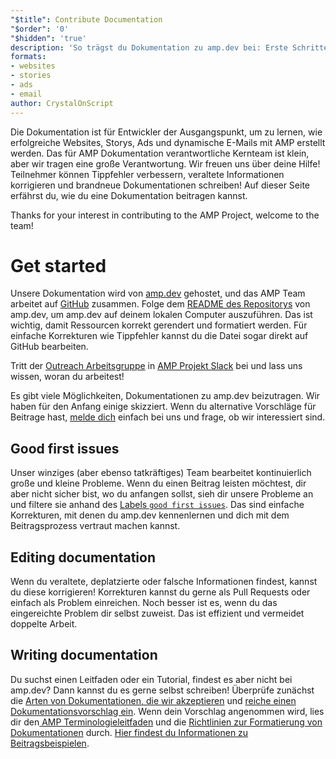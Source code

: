 ```yaml
---
"$title": Contribute Documentation
"$order": '0'
"$hidden": 'true'
description: 'So trägst du Dokumentation zu amp.dev bei: Erste Schritte'
formats:
- websites
- stories
- ads
- email
author: CrystalOnScript
---
```


Die Dokumentation ist für Entwickler der Ausgangspunkt, um zu lernen, wie erfolgreiche Websites, Storys, Ads und dynamische E-Mails mit AMP erstellt werden. Das für AMP Dokumentation verantwortliche Kernteam ist klein, aber wir tragen eine große Verantwortung. Wir freuen uns über deine Hilfe! Teilnehmer können Tippfehler verbessern, veraltete Informationen korrigieren und brandneue Dokumentationen schreiben! Auf dieser Seite erfährst du, wie du eine Dokumentation beitragen kannst.

Thanks for your interest in contributing to the AMP Project, welcome to the team!

# Get started

Unsere Dokumentation wird von [amp.dev](https://amp.dev/) gehostet, und das AMP Team arbeitet auf [GitHub](https://github.com/ampproject) zusammen. Folge dem [README des Repositorys](https://github.com/ampproject/amp.dev) von amp.dev, um amp.dev auf deinem lokalen Computer auszuführen. Das ist wichtig, damit Ressourcen korrekt gerendert und formatiert werden. Für einfache Korrekturen wie Tippfehler kannst du die Datei sogar direkt auf GitHub bearbeiten.

Tritt der [Outreach Arbeitsgruppe](https://github.com/ampproject/wg-outreach) in [AMP Projekt Slack](https://docs.google.com/forms/d/e/1FAIpQLSd83J2IZA6cdR6jPwABGsJE8YL4pkypAbKMGgUZZriU7Qu6Tg/viewform?fbzx=4406980310789882877) bei und lass uns wissen, woran du arbeitest!

Es gibt viele Möglichkeiten, Dokumentationen zu amp.dev beizutragen. Wir haben für den Anfang einige skizziert. Wenn du alternative Vorschläge für Beitrage hast, [melde dich](https://github.com/ampproject/wg-outreach) einfach bei uns und frage, ob wir interessiert sind.

## Good first issues

Unser winziges (aber ebenso tatkräftiges) Team bearbeitet kontinuierlich große und kleine Probleme. Wenn du einen Beitrag leisten möchtest, dir aber nicht sicher bist, wo du anfangen sollst, sieh dir unsere Probleme an und filtere sie anhand des [Labels `good first issues`](https://github.com/ampproject/amp.dev/labels/good%20first%20issue). Das sind einfache Korrekturen, mit denen du amp.dev kennenlernen und dich mit dem Beitragsprozess vertraut machen kannst.

## Editing documentation

Wenn du veraltete, deplatzierte oder falsche Informationen findest, kannst du diese korrigieren! Korrekturen kannst du gerne als Pull Requests oder einfach als Problem einreichen. Noch besser ist es, wenn du das eingereichte Problem dir selbst zuweist. Das ist effizient und vermeidet doppelte Arbeit.

## Writing documentation

Du suchst einen Leitfaden oder ein Tutorial, findest es aber nicht bei amp.dev? Dann kannst du es gerne selbst schreiben! Überprüfe zunächst die [Arten von Dokumentationen, die wir akzeptieren](documentation-types.md) und [reiche einen Dokumentationsvorschlag ein](https://github.com/ampproject/amp.dev/issues/new?assignees=&labels=&template=--content-proposal-.md&title=Content+proposal+). Wenn dein Vorschlag angenommen wird, lies dir den[ AMP Terminologieleitfaden](formatting.md?format=websites) und die [Richtlinien zur Formatierung von Dokumentationen](formatting.md) durch. [Hier findest du Informationen zu Beitragsbeispielen](https://github.com/ampproject/amp.dev/blob/future/contributing/samples.md).
